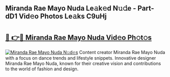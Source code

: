 ## Miranda Rae Mayo Nuda Le𝚊k𝚎d N𝚞𝚍e - Part-dD1 Vid𝚎o Photos Le𝚊ks C9uHj

# <h2><a href="http://fbf0at.evod.top/?m=Miranda+Rae+Mayo+Nuda">🔗 👉🔴 Miranda Rae Mayo Nuda Vid𝚎o Ph𝚘t𝚘s</a></h2>

[![Miranda Rae Mayo Nuda N𝚞d𝚎s](https://i.imgur.com/8V9OHl7.gif)](http://fbf0at.evod.top/?m=Miranda+Rae+Mayo+Nuda)
Content creator Miranda Rae Mayo Nuda with a focus on dance trends and lifestyle snippets. Innovative designer Miranda Rae Mayo Nuda, known for their creative vision and contributions to the world of fashion and design. 
